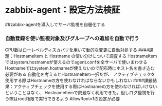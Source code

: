 # zabbix-agent：設定方法検証

##zabbix-agentを導入してサーバ監視を自働化する

### 自動登録を使い監視対象及びグループへの追加を自動で行う  
CPU数はローレベルディスカバリを用いて動的な変更に自動対処する 
####課題：HostnameItem と Hostname の使い分けについて調査する 
HostnameItemではsystem.hostnameが使えるのでagent.confを全サーバで使いまわせる 
Hostnameではsystem.hostnameが使えないので配布時にホスト名を書き込む必要がある 
自動化を考えるとHostnameItem一択だが、 
アクティブチェックを使用する際はHostnameの方を使わなければならないかもしれない 
####課題結果：アクティブチェックを使用する際はHostnameの方を使わなければいけないということはなく、 
HostnameItemで問題なく利用できた。但しログ監視を行う際はroot権限で実行できるよう 
AllowRoot=1の設定が必要  


